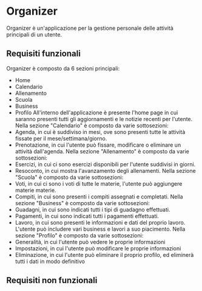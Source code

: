 # Organizer 
Organizer è un'applicazione per la gestione personale delle attività principali di un utente.
## Requisiti funzionali 
Organizer è composto da 6 sezioni principali:
- Home
- Calendario
- Allenamento
- Scuola
- Business
- Profilo
All'interno dell'applicazione è presente l'home page in cui saranno presenti tutti gli aggiornamenti e le notizie recenti per l'utente.
Nella sezione "Calendario" è composto da varie sottosezioni:
- Agenda, in cui è suddiviso in mesi, ove sono presenti tutte le attività fissate per il mese/settimana/giorno.
- Prenotazione, in cui l'utente può fissare, modificare o eliminare un attività dall'agenda.
Nella sezione "Allenamento" è composto da varie sottosezioni:
- Esercizi, in cui ci sono esercizi disponibili per l'utente suddivisi in giorni.
- Resoconto, in cui mostra l'avanzamento degli allenamenti.
Nella sezione "Scuola" è composto da varie sottosezioni:
- Voti, in cui ci sono i voti di tutte le materie, l'utente può aggiungere materie materie.
- Compiti, in cui sono presenti i compiti assegnati e completati.
Nella sezione "Business" è composto da varie sottosezioni:
- Guadagni, in cui sono indicati tutti i tipi di guadagno effettuati.
- Pagamenti, in cui sono indicati tutti i pagamenti effettuati.
- Lavoro, in cui sono presenti le informazioni e dati del proprio lavoro. L'utente può includere vari business e lavori a suo piacimento.
Nella sezione "Profilo" è composto da varie sottosezioni:
- Generalità, in cui l'utente può vedere le proprie informazioni
- Impostazioni, in cui l'utente può modificare le proprie informazioni
- Eliminazione, in cui l'utente può eliminare il proprio profilo, ed eliminerà tutti i dati in modo definitivo
## Requisiti non funzionali
